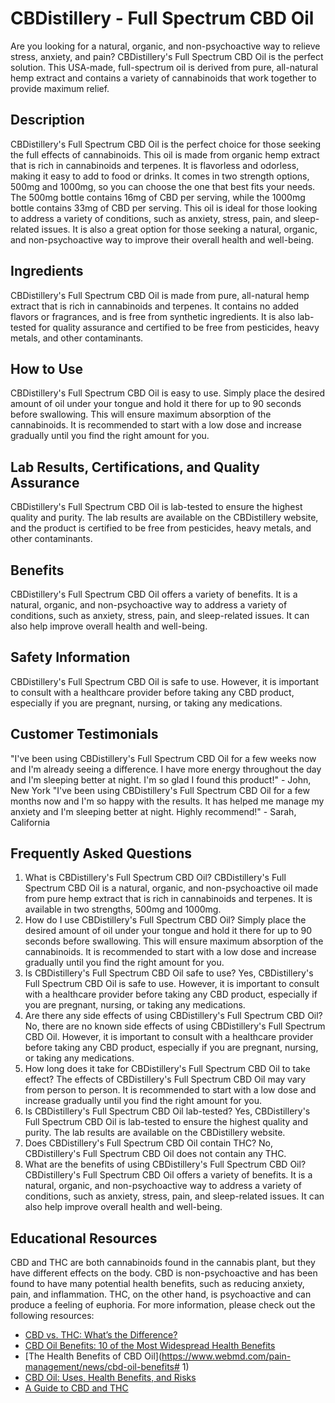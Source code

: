 # CBDistillery - Full Spectrum CBD Oil
Are you looking for a natural, organic, and non-psychoactive way to relieve stress, anxiety, and pain? CBDistillery's Full Spectrum CBD Oil is the perfect solution. This USA-made, full-spectrum oil is derived from pure, all-natural hemp extract and contains a variety of cannabinoids that work together to provide maximum relief.
## Description
CBDistillery's Full Spectrum CBD Oil is the perfect choice for those seeking the full effects of cannabinoids. This oil is made from organic hemp extract that is rich in cannabinoids and terpenes. It is flavorless and odorless, making it easy to add to food or drinks. It comes in two strength options, 500mg and 1000mg, so you can choose the one that best fits your needs. The 500mg bottle contains 16mg of CBD per serving, while the 1000mg bottle contains 33mg of CBD per serving.
This oil is ideal for those looking to address a variety of conditions, such as anxiety, stress, pain, and sleep-related issues. It is also a great option for those seeking a natural, organic, and non-psychoactive way to improve their overall health and well-being.
## Ingredients
CBDistillery's Full Spectrum CBD Oil is made from pure, all-natural hemp extract that is rich in cannabinoids and terpenes. It contains no added flavors or fragrances, and is free from synthetic ingredients. It is also lab-tested for quality assurance and certified to be free from pesticides, heavy metals, and other contaminants.
## How to Use
CBDistillery's Full Spectrum CBD Oil is easy to use. Simply place the desired amount of oil under your tongue and hold it there for up to 90 seconds before swallowing. This will ensure maximum absorption of the cannabinoids. It is recommended to start with a low dose and increase gradually until you find the right amount for you.
## Lab Results, Certifications, and Quality Assurance
CBDistillery's Full Spectrum CBD Oil is lab-tested to ensure the highest quality and purity. The lab results are available on the CBDistillery website, and the product is certified to be free from pesticides, heavy metals, and other contaminants.
## Benefits
CBDistillery's Full Spectrum CBD Oil offers a variety of benefits. It is a natural, organic, and non-psychoactive way to address a variety of conditions, such as anxiety, stress, pain, and sleep-related issues. It can also help improve overall health and well-being.
## Safety Information
CBDistillery's Full Spectrum CBD Oil is safe to use. However, it is important to consult with a healthcare provider before taking any CBD product, especially if you are pregnant, nursing, or taking any medications.
## Customer Testimonials
"I've been using CBDistillery's Full Spectrum CBD Oil for a few weeks now and I'm already seeing a difference. I have more energy throughout the day and I'm sleeping better at night. I'm so glad I found this product!" - John, New York
"I've been using CBDistillery's Full Spectrum CBD Oil for a few months now and I'm so happy with the results. It has helped me manage my anxiety and I'm sleeping better at night. Highly recommend!" - Sarah, California
## Frequently Asked Questions
1. What is CBDistillery's Full Spectrum CBD Oil?
CBDistillery's Full Spectrum CBD Oil is a natural, organic, and non-psychoactive oil made from pure hemp extract that is rich in cannabinoids and terpenes. It is available in two strengths, 500mg and 1000mg.
2. How do I use CBDistillery's Full Spectrum CBD Oil?
Simply place the desired amount of oil under your tongue and hold it there for up to 90 seconds before swallowing. This will ensure maximum absorption of the cannabinoids. It is recommended to start with a low dose and increase gradually until you find the right amount for you.
3. Is CBDistillery's Full Spectrum CBD Oil safe to use?
Yes, CBDistillery's Full Spectrum CBD Oil is safe to use. However, it is important to consult with a healthcare provider before taking any CBD product, especially if you are pregnant, nursing, or taking any medications.
4. Are there any side effects of using CBDistillery's Full Spectrum CBD Oil?
No, there are no known side effects of using CBDistillery's Full Spectrum CBD Oil. However, it is important to consult with a healthcare provider before taking any CBD product, especially if you are pregnant, nursing, or taking any medications.
5. How long does it take for CBDistillery's Full Spectrum CBD Oil to take effect?
The effects of CBDistillery's Full Spectrum CBD Oil may vary from person to person. It is recommended to start with a low dose and increase gradually until you find the right amount for you.
6. Is CBDistillery's Full Spectrum CBD Oil lab-tested?
Yes, CBDistillery's Full Spectrum CBD Oil is lab-tested to ensure the highest quality and purity. The lab results are available on the CBDistillery website.
7. Does CBDistillery's Full Spectrum CBD Oil contain THC?
No, CBDistillery's Full Spectrum CBD Oil does not contain any THC.
8. What are the benefits of using CBDistillery's Full Spectrum CBD Oil?
CBDistillery's Full Spectrum CBD Oil offers a variety of benefits. It is a natural, organic, and non-psychoactive way to address a variety of conditions, such as anxiety, stress, pain, and sleep-related issues. It can also help improve overall health and well-being.
## Educational Resources
CBD and THC are both cannabinoids found in the cannabis plant, but they have different effects on the body. CBD is non-psychoactive and has been found to have many potential health benefits, such as reducing anxiety, pain, and inflammation. THC, on the other hand, is psychoactive and can produce a feeling of euphoria. 
For more information, please check out the following resources:
- [CBD vs. THC: What’s the Difference?](https://www.healthline.com/health/cbd-vs-thc)
- [CBD Oil Benefits: 10 of the Most Widespread Health Benefits](https://www.medicalnewstoday.com/articles/317221)
- [The Health Benefits of CBD Oil](https://www.webmd.com/pain-management/news/cbd-oil-benefits# 1)
- [CBD Oil: Uses, Health Benefits, and Risks](https://www.verywellhealth.com/cbd-oil-benefits-uses-side-effects-4174562)
- [A Guide to CBD and THC](https://www.projectcbd.org/cbd-101/cbd-thc)